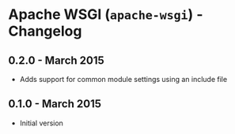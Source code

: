 # Apache WSGI (`apache-wsgi`) - Changelog

## 0.2.0 - March 2015

* Adds support for common module settings using an include file

## 0.1.0 - March 2015

* Initial version
